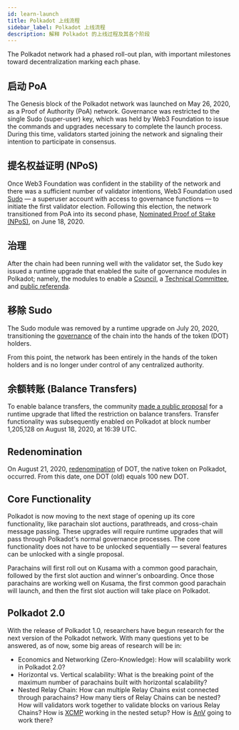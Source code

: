 ```yaml
---
id: learn-launch
title: Polkadot 上线流程
sidebar_label: Polkadot 上线流程
description: 解释 Polkadot 的上线过程及其各个阶段
---
```


The Polkadot network had a phased roll-out plan, with important milestones toward decentralization marking each phase.

## 启动 PoA

The Genesis block of the Polkadot network was launched on May 26, 2020, as a Proof of Authority (PoA) network. Governance was restricted to the single Sudo (super-user) key, which was held by Web3 Foundation to issue the commands and upgrades necessary to complete the launch process. During this time, validators started joining the network and signaling their intention to participate in consensus.

## 提名权益证明 (NPoS)

Once Web3 Foundation was confident in the stability of the network and there was a sufficient number of validator intentions, Web3 Foundation used [Sudo](https://youtu.be/InekMjJpVdo) &mdash; a superuser account with access to governance functions &mdash; to initiate the first validator election. Following this election, the network transitioned from PoA into its second phase, [Nominated Proof of Stake (NPoS)](learn-staking), on June 18, 2020.

## 治理

After the chain had been running well with the validator set, the Sudo key issued a runtime upgrade that enabled the suite of governance modules in Polkadot; namely, the modules to enable a [Council](learn-governance#council), a [Technical Committee](learn-governance#technical-committee), and [public referenda](learn-governance#public-referenda).

## 移除 Sudo

The Sudo module was removed by a runtime upgrade on July 20, 2020, transitioning the [governance](learn-governance) of the chain into the hands of the token (DOT) holders.

From this point, the network has been entirely in the hands of the token holders and is no longer under control of any centralized authority.

## 余额转账 (Balance Transfers)

To enable balance transfers, the community [made a public proposal](maintain-guides-democracy) for a runtime upgrade that lifted the restriction on balance transfers. Transfer functionality was subsequently enabled on Polkadot at block number 1,205,128 on August 18, 2020, at 16:39 UTC.

## Redenomination

On August 21, 2020, [redenomination](redenomination) of DOT, the native token on Polkadot, occurred. From this date, one DOT (old) equals 100 new DOT.

## Core Functionality

Polkadot is now moving to the next stage of opening up its core functionality, like parachain slot auctions, parathreads, and cross-chain message passing. These upgrades will require runtime upgrades that will pass through Polkadot's normal governance processes. The core functionality does not have to be unlocked sequentially &mdash; several features can be unlocked with a single proposal.

Parachains will first roll out on Kusama with a common good parachain, followed by the first slot auction and winner's onboarding. Once those parachains are working well on Kusama, the first common good parachain will launch, and then the first slot auction will take place on Polkadot.

## Polkadot 2.0

With the release of Polkadot 1.0, researchers have begun research for the next version of the Polkadot network. With many questions yet to be answered, as of now, some big areas of research will be in:

- Economics and Networking (Zero-Knowledge): How will scalability work in Polkadot 2.0?
- Horizontal vs. Vertical scalability: What is the breaking point of the maximum number of parachains built with horizontal scalability?
- Nested Relay Chain: How can multiple Relay Chains exist connected through parachains? How many tiers of Relay Chains can be nested? How will validators work together to validate blocks on various Relay Chains? How is [XCMP](learn-xcm) working in the nested setup? How is [AnV](learn-availability) going to work there?
